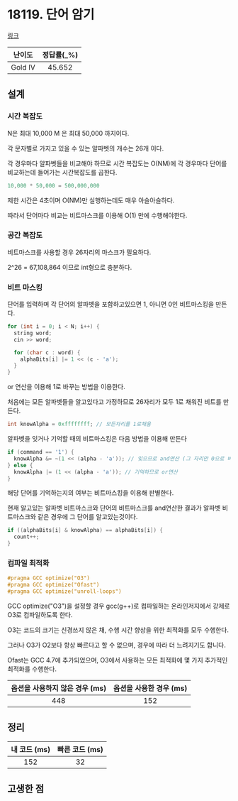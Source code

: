 # 18119. 단어 암기

[링크](https://www.acmicpc.net/problem/18119)

| 난이도  | 정답률(\_%) |
| :-----: | :---------: |
| Gold IV |   45.652    |

## 설계

### 시간 복잡도

N은 최대 10,000 M 은 최대 50,000 까지이다.

각 문자별로 가지고 있을 수 있는 알파벳의 개수는 26개 이다.

각 경우마다 알파벳들을 비교해야 하므로 시간 복잡도는 O(NM)에 각 경우마다 단어를 비교하는데 들어가는 시간복잡도를 곱한다.

```cpp
10,000 * 50,000 = 500,000,000
```

제한 시간은 4초이며 O(NM)만 실행하는데도 매우 아슬아슬하다.

따라서 단어마다 비교는 비트마스크를 이용해 O(1) 만에 수행해야한다.

### 공간 복잡도

비트마스크를 사용할 경우 26자리의 마스크가 필요하다.

2^26 = 67,108,864 이므로 int형으로 충분하다.

### 비트 마스킹

단어를 입력하며 각 단어의 알파벳을 포함하고있으면 1, 아니면 0인 비트마스킹을 만든다.

```cpp
for (int i = 0; i < N; i++) {
  string word;
  cin >> word;

  for (char c : word) {
    alphaBits[i] |= 1 << (c - 'a');
  }
}
```

or 연산을 이용해 1로 바꾸는 방법을 이용한다.

처음에는 모든 알파벳들을 알고있다고 가정하므로 26자리가 모두 1로 채워진 비트를 만든다.

```cpp
int knowAlpha = 0xffffffff; // 모든자리를 1로채움
```

알파벳을 잊거나 기억할 때의 비트마스킹은 다음 방법을 이용해 만든다

```cpp
if (command == '1') {
  knowAlpha &= ~(1 << (alpha - 'a')); // 잊으므로 and연산 (그 자리만 0으로 바꿔야하므로 반전 ~ 사용)
} else {
  knowAlpha |= (1 << (alpha - 'a')); // 기억하므로 or연산
}
```

해당 단어를 기억하는지의 여부는 비트마스킹을 이용해 판별한다.

현재 알고있는 알파벳 비트마스크와 단어의 비트마스크를 and연산한 결과가 알파벳 비트마스크와 같은 경우에 그 단어를 알고있는것이다.

```cpp
if ((alphaBits[i] & knowAlpha) == alphaBits[i]) {
  count++;
}
```

### 컴파일 최적화

```cpp
#pragma GCC optimize("O3")
#pragma GCC optimize("Ofast")
#pragma GCC optimize("unroll-loops")
```

GCC optimize("O3")을 설정할 경우 gcc(g++)로 컴파일하는 온라인저지에서 강제로 O3로 컴파일하도록 한다.

O3는 코드의 크기는 신경쓰지 않은 채, 수행 시간 향상을 위한 최적화를 모두 수행한다.

그러나 O3가 O2보다 항상 빠르다고 할 수 없으며, 경우에 따라 더 느려지기도 합니다.

Ofast는 GCC 4.7에 추가되었으며, O3에서 사용하는 모든 최적화에 몇 가지 추가적인 최적화를 수행한다.

| 옵션을 사용하지 않은 경우 (ms) | 옵션을 사용한 경우 (ms) |
| :----------------------------: | :---------------------: |
|              448               |           152           |

## 정리

| 내 코드 (ms) | 빠른 코드 (ms) |
| :----------: | :------------: |
|     152      |       32       |

## 고생한 점
